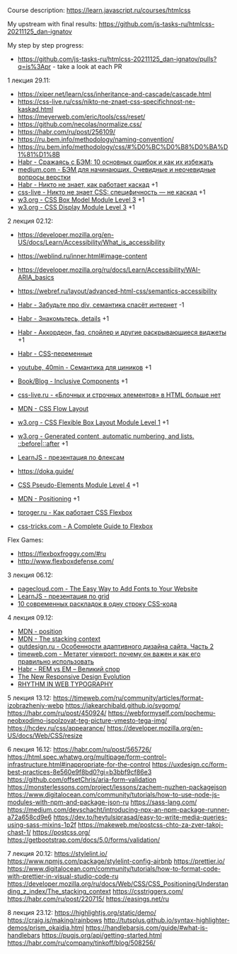 Course description: https://learn.javascript.ru/courses/htmlcss

My upstream with final results: https://github.com/js-tasks-ru/htmlcss-20211125_dan-ignatov

My step by step progress:

- https://github.com/js-tasks-ru/htmlcss-20211125_dan-ignatov/pulls?q=is%3Apr - take a look at each PR

1 лекция 29.11:

- https://xiper.net/learn/css/inheritance-and-cascade/cascade.html
- https://css-live.ru/css/nikto-ne-znaet-css-specifichnost-ne-kaskad.html
- https://meyerweb.com/eric/tools/css/reset/
- https://github.com/necolas/normalize.css/
- https://habr.com/ru/post/256109/
- https://ru.bem.info/methodology/naming-convention/
- https://ru.bem.info/methodology/css/#%D0%BC%D0%B8%D0%BA%D1%81%D1%8B
- [Habr - Сражаясь с БЭМ: 10 основных ошибок и как их избежать](https://habr.com/ru/post/305548/)
- [medium.com - БЭМ для начинающих. Очевидные и неочевидные вопросы верстки](https://medium.com/@innabelaya/%D0%B1%D1%8D%D0%BC-%D0%B4%D0%BB%D1%8F-%D0%BD%D0%B0%D1%87%D0%B8%D0%BD%D0%B0%D1%8E%D1%89%D0%B8%D1%85-%D0%BE%D1%87%D0%B5%D0%B2%D0%B8%D0%B4%D0%BD%D1%8B%D0%B5-%D0%B8-%D0%BD%D0%B5%D0%BE%D1%87%D0%B5%D0%B2%D0%B8%D0%B4%D0%BD%D1%8B%D0%B5-%D0%B2%D0%BE%D0%BF%D1%80%D0%BE%D1%81%D1%8B-%D0%B2%D0%B5%D1%80%D1%81%D1%82%D0%BA%D0%B8-1a21d67cf840)
- [Habr - Никто не знает, как работает каскад](https://habr.com/ru/company/htmlacademy/blog/590779/) +1
- [css-live - Никто не знает CSS: специфичность — не каскад](https://css-live.ru/css/nikto-ne-znaet-css-specifichnost-ne-kaskad.html) +1
- [w3.org - CSS Box Model Module Level 3](https://www.w3.org/TR/css-box-3/) +1
- [w3.org - CSS Display Module Level 3](https://www.w3.org/TR/css-display-3/) +1

2 лекция 02.12:
- https://developer.mozilla.org/en-US/docs/Learn/Accessibility/What_is_accessibility
- https://weblind.ru/inner.html#image-content
- https://developer.mozilla.org/ru/docs/Learn/Accessibility/WAI-ARIA_basics
- https://webref.ru/layout/advanced-html-css/semantics-accessibility
- [Habr - Забудьте про div, семантика спасёт интернет](https://habr.com/ru/company/htmlacademy/blog/546500/) -1
- [Habr - Знакомьтесь, details](https://habr.com/ru/post/477520/) +1
- [Habr - Аккордеон, faq, спойлер и другие раскрывающиеся виджеты](https://habr.com/ru/post/465623/) +1
- [Habr - CSS-переменные](https://habr.com/ru/company/ruvds/blog/523370/)
- [youtube, 40min - Семантика для циников](https://www.youtube.com/watch?v=bDYEnNzprzE) +1
- [Book/Blog - Inclusive Components](https://inclusive-components.design/) +1
- [css-live.ru - «Блочных и строчных элементов» в HTML больше нет](https://css-live.ru/articles/blochnyx-i-strochnyx-elementov-v-html-bolshe-net.html)
- [MDN - CSS Flow Layout](https://developer.mozilla.org/en-US/docs/Web/CSS/CSS_Flow_Layout)
- [w3.org - CSS Flexible Box Layout Module Level 1](https://www.w3.org/TR/css-flexbox-1/) +1
- [w3.org - Generated content, automatic numbering, and lists. ::before|::after](https://www.w3.org/TR/CSS2/generate.html) +1
- [LearnJS - презентация по флексам](https://lection2-presentation.netlify.app/?full#1)
- https://doka.guide/
- [CSS Pseudo-Elements Module Level 4](https://www.w3.org/TR/css-pseudo-4/) +1
- [MDN - Positioning](https://developer.mozilla.org/en-US/docs/Learn/CSS/CSS_layout/Positioning) +1

- [tproger.ru - Как работает CSS Flexbox](https://tproger.ru/translations/how-css-flexbox-works/)
- [css-tricks.com - A Complete Guide to Flexbox](https://css-tricks.com/snippets/css/a-guide-to-flexbox/)

Flex Games:

- https://flexboxfroggy.com/#ru
- http://www.flexboxdefense.com/ 


3 лекция 06.12:

- [pagecloud.com - The Easy Way to Add Fonts to Your Website](https://www.pagecloud.com/blog/how-to-add-custom-fonts-to-any-website)
- [LearnJS - презентация по grid](https://lection3-css-grid-presentation.netlify.app/?full#1)
- [10 современных раскладок в одну строку CSS-кода](https://habr.com/ru/post/522880/)

4 лекция 09.12:

- [MDN - position](https://developer.mozilla.org/ru/docs/Web/CSS/position)
- [MDN - The stacking context](https://developer.mozilla.org/ru/docs/Web/CSS/CSS_Positioning/Understanding_z_index/The_stacking_context)
- [gutdesign.ru - Особенности адаптивного дизайна сайта. Часть 2](http://gutdesign.ru/shkola/directory/osobennosti_adaptivnogo_dizayna_sayta_chast_2)
- [timeweb.com - Метатег viewport: почему он важен и как его правильно использовать](https://timeweb.com/ru/community/articles/metateg-viewport-pochemu-on-vazhen-i-kak-ego-pravilno-ispolzovat)
- [Habr - REM vs EM – Великий спор](https://habr.com/ru/post/280125/)
- [The New Responsive Design Evolution](https://elad.medium.com/the-new-responsive-design-evolution-2bfb9b504a4e)
- [RHYTHM IN WEB TYPOGRAPHY](https://betterwebtype.com/articles/2018/10/15/rhythm-in-web-typography/)

5 лекция 13.12:
https://timeweb.com/ru/community/articles/format-izobrazheniy-webp
https://jakearchibald.github.io/svgomg/
https://habr.com/ru/post/450924/
https://webformyself.com/pochemu-neobxodimo-ispolzovat-teg-picture-vmesto-tega-img/
https://hcdev.ru/css/appearance/
https://developer.mozilla.org/en-US/docs/Web/CSS/resize

6 лекция 16.12:
https://habr.com/ru/post/565726/
https://html.spec.whatwg.org/multipage/form-control-infrastructure.html#inappropriate-for-the-control
https://uxdesign.cc/form-best-practices-8e560e9f8bd0?gi=b3bbf9cf86e3
https://github.com/offsetChris/aria-form-validation
https://monsterlessons.com/project/lessons/zachem-nuzhen-packagejson
https://www.digitalocean.com/community/tutorials/how-to-use-node-js-modules-with-npm-and-package-json-ru
https://sass-lang.com/
https://medium.com/devschacht/introducing-npx-an-npm-package-runner-a72a658cd9e6
https://dev.to/heytulsiprasad/easy-to-write-media-queries-using-sass-mixins-1p2f
https://makeweb.me/postcss-chto-za-zver-takoj-chast-1/
https://postcss.org/
https://getbootstrap.com/docs/5.0/forms/validation/

7 лекция 20.12:
https://stylelint.io/
https://www.npmjs.com/package/stylelint-config-airbnb
https://prettier.io/
https://www.digitalocean.com/community/tutorials/how-to-format-code-with-prettier-in-visual-studio-code-ru
https://developer.mozilla.org/ru/docs/Web/CSS/CSS_Positioning/Understanding_z_index/The_stacking_context
https://csstriggers.com/
https://habr.com/ru/post/220715/
https://easings.net/ru

8 лекция 23.12:
https://highlightjs.org/static/demo/
https://craig.is/making/rainbows
http://tutsplus.github.io/syntax-highlighter-demos/prism_okaidia.html
https://handlebarsjs.com/guide/#what-is-handlebars
https://pugjs.org/api/getting-started.html
https://habr.com/ru/company/tinkoff/blog/508256/
